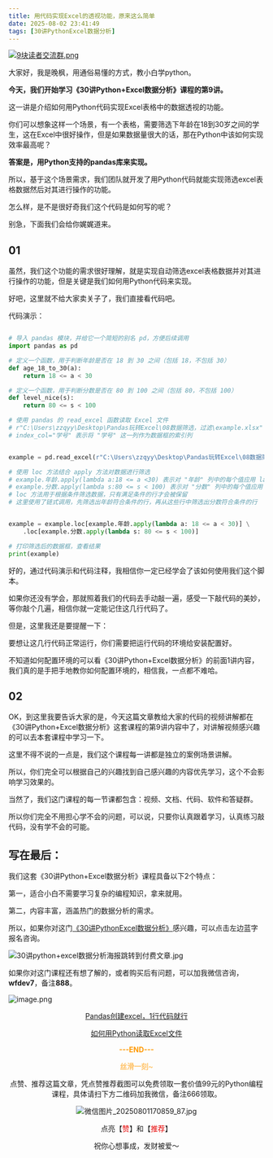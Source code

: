 ```yaml
---
title: 用代码实现Excel的透视功能，原来这么简单 
date: 2025-08-02 23:41:49
tags: [30讲PythonExcel数据分析]
---
```

[![9块读者交流群.png](https://raw.gitcode.com/user-images/assets/5027920/48edc8fa-6d2e-4eca-9e14-d71638eadb55/14块读者交流群.png '14块读者交流群.png')](https://mp.weixin.qq.com/s/0GrWWSQ8sKs-WA8WoN3Ztg?payreadticket=HPsk3SM42QLKkwlPgzoQN00eTUDy7x7I70-jcY9jIG2bWFmjZvB7r1mF10OiNSkxknfiN08&scene=1&click_id=1)

大家好，我是晚枫，用通俗易懂的方式，教小白学python。


**今天，我们开始学习《30讲Python+Excel数据分析》课程的第9讲。**

这一讲是介绍如何用Python代码实现Excel表格中的数据透视的功能。

你们可以想象这样一个场景，有一个表格，需要筛选下年龄在18到30岁之间的学生，这在Excel中很好操作，但是如果数据量很大的话，那在Python中该如何实现效率最高呢？

**答案是，用Python支持的pandas库来实现。**

所以，基于这个场景需求，我们团队就开发了用Python代码就能实现筛选excel表格数据然后对其进行操作的功能。

怎么样，是不是很好奇我们这个代码是如何写的呢？

别急，下面我们会给你娓娓道来。

## 01


虽然，我们这个功能的需求很好理解，就是实现自动筛选excel表格数据并对其进行操作的功能，但是关键是我们如何用Python代码来实现。

好吧，这里就不给大家卖关子了，我们直接看代码吧。

代码演示：

```python

# 导入 pandas 模块，并给它一个简短的别名 pd，方便后续调用
import pandas as pd

# 定义一个函数，用于判断年龄是否在 18 到 30 之间（包括 18，不包括 30）
def age_18_to_30(a):
    return 18 <= a < 30

# 定义一个函数，用于判断分数是否在 80 到 100 之间（包括 80，不包括 100）
def level_nice(s):
    return 80 <= s < 100

# 使用 pandas 的 read_excel 函数读取 Excel 文件
# r"C:\Users\zzqyy\Desktop\Pandas玩转Excel\08数据筛选，过滤\example.xlsx" 是 Excel 文件的路径
# index_col="学号" 表示将 "学号" 这一列作为数据框的索引列


example = pd.read_excel(r"C:\Users\zzqyy\Desktop\Pandas玩转Excel\08数据筛选，过滤\example.xlsx", index_col="学号")

# 使用 loc 方法结合 apply 方法对数据进行筛选
# example.年龄.apply(lambda a:18 <= a <30) 表示对 "年龄" 列中的每个值应用 lambda 函数，判断是否满足 18 <= a < 30
# example.分数.apply(lambda s:80 <= s < 100) 表示对 "分数" 列中的每个值应用 lambda 函数，判断是否满足 80 <= s < 100
# loc 方法用于根据条件筛选数据，只有满足条件的行才会被保留
# 这里使用了链式调用，先筛选出年龄符合条件的行，再从这些行中筛选出分数符合条件的行


example = example.loc[example.年龄.apply(lambda a: 18 <= a < 30)] \
    .loc[example.分数.apply(lambda s: 80 <= s < 100)]

# 打印筛选后的数据框，查看结果
print(example)

```

好的，通过代码演示和代码注释，我相信你一定已经学会了该如何使用我们这个脚本。

如果你还没有学会，那就照着我们的代码去手动敲一遍，感受一下敲代码的美妙，等你敲个几遍，相信你就一定能记住这几行代码了。

但是，这里我还是要提醒一下：

要想让这几行代码正常运行，你们需要把运行代码的环境给安装配置好。

不知道如何配置环境的可以看《30讲Python+Excel数据分析》的前面1讲内容，我们真的是手把手地教你如何配置环境的，相信我，一点都不难哈。

## 02

OK，到这里我要告诉大家的是，今天这篇文章教给大家的代码的视频讲解都在《30讲Python+Excel数据分析》这套课程的第9讲内容中了，对讲解视频感兴趣的可以去本套课程中学习一下。

这里不得不说的一点是，我们这个课程每一讲都是独立的案例场景讲解。

所以，你们完全可以根据自己的兴趣找到自己感兴趣的内容优先学习，这个不会影响学习效果的。

当然了，我们这门课程的每一节课都包含：视频、文档、代码、软件和答疑群。

所以你们完全不用担心学不会的问题，可以说，只要你认真跟着学习，认真练习敲代码，没有学不会的可能。

## 写在最后：

我们这套《30讲Python+Excel数据分析》课程具备以下2个特点：

第一，适合小白不需要学习复杂的编程知识，拿来就用。

第二，内容丰富，涵盖热门的数据分析的需求。

所以，如果你对这门[《30讲PythonExcel数据分析》](https://mp.weixin.qq.com/s?__biz=MzUzNTc5NjA4NQ==&mid=2247502505&idx=1&sn=7552c4f09bc5f784e1528c67eb2deec5&scene=21#wechat_redirect)感兴趣，可以点击左边蓝字报名咨询。

![30讲python+excel数据分析海报跳转到付费文章.jpg](https://raw.gitcode.com/user-images/assets/5027920/3b0ef5f6-3839-4f74-b8ab-d244d81d36e7/30讲python_excel数据分析海报跳转到付费文章.jpg '30讲python+excel数据分析海报跳转到付费文章.jpg')

如果你对这门课程还有想了解的，或者购买后有问题，可以加我微信咨询，**wfdev7**，备注**888**。

![image.png](https://raw.gitcode.com/user-images/assets/5027920/f2a6dd47-3bdb-4b8b-b85b-2478ee4ae4f4/image.png 'image.png')

<center>
  
[Pandas创建excel，1行代码就行](https://mp.weixin.qq.com/s/fC20OOTekhFP3IFT5W_-nA)

[如何用Python读取Excel文件](https://mp.weixin.qq.com/s/us6Q6Y4B6XsRqNxXGdx5_Q)

<span style="color:#ff9900;">**---END---**</span>
  
<span style="color:#ffc266;">**丝滑一刻~**</span>

点赞、推荐这篇文章，凭点赞推荐截图可以免费领取一套价值99元的Python编程课程，具体请扫下方二维码加我微信，备注666领取。

![微信图片_20250801170859_87.jpg](https://cos.python-office.com/wechat/wechat.jpg '微信图片_20250801170859_87.jpg')

点亮【<span style="color:#e60000;">赞</span>】和【<span style="color:#e60000;">推荐</span>】
  
祝你心想事成，发财被爱～

<center>





